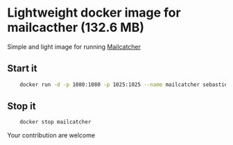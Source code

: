 Lightweight docker image for mailcacther (132.6 MB)
======================================================

Simple and light image for running [Mailcatcher](http://mailcatcher.me/)

Start it 
----------

```sh
    docker run -d -p 1080:1080 -p 1025:1025 --name mailcatcher sebastienbeau/lightweight-mailcatcher
```

Stop it
----------

```sh
    docker stop mailcatcher
```

Your contribution are welcome
